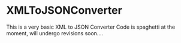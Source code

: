 XMLToJSONConverter
==================

This is a very basic XML to JSON Converter
Code is spaghetti at the moment, will undergo revisions soon....
